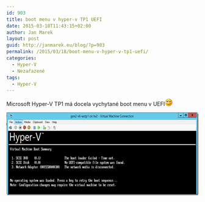 ```yaml
---
id: 903
title: boot menu v hyper-v TP1 UEFI
date: 2015-03-18T11:43:15+02:00
author: Jan Marek
layout: post
guid: http://janmarek.eu/blog/?p=903
permalink: /2015/03/18/boot-menu-v-hyper-v-tp1-uefi/
categories:
  - Hyper-V
  - Nezařazené
tags:
  - Hyper-V
---
```

Microsoft Hyper-V TP1 má docela vychytané boot menu v UEFI<img class="wlEmoticon wlEmoticon-smile" style="border-top-style: none; border-bottom-style: none; border-right-style: none; border-left-style: none" alt="Smile" src="/wp-content/uploads/2015/03/wlEmoticon-smile.png" /> 

[<img title="wstp-hyperv-uefi-boot-menu" style="border-top: 0px; border-right: 0px; background-image: none; border-bottom: 0px; float: left; padding-top: 0px; padding-left: 0px; border-left: 0px; display: inline; padding-right: 0px" border="0" alt="wstp-hyperv-uefi-boot-menu" src="/wp-content/uploads/2015/03/wstp-hyperv-uefi-boot-menu_thumb.png" width="644" align="left" height="217" />](/wp-content/uploads/2015/03/wstp-hyperv-uefi-boot-menu.png)

